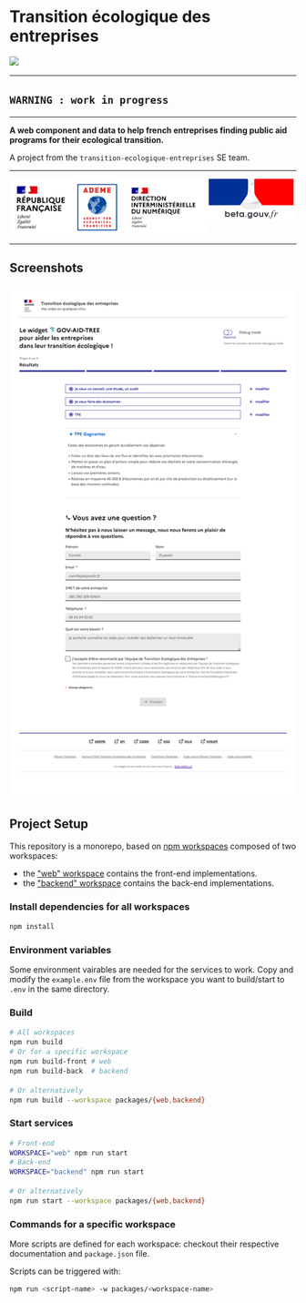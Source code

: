 # Transition écologique des entreprises

![](https://img.shields.io/gitlab/license/45341092)

---

## `WARNING : work in progress`

---

**A web component and data to help french entreprises finding public aid 
programs for their ecological transition.**

A project from the `transition-ecologique-entreprises` SE team.

--- 

<div style="display: flex; flex-direction: row;">
  <img 
src="./packages/web/images/logos/republique_francaise_rvb-1536x1392.webp" 
height="100px">
  <img src="./packages/web/images/logos/logoademe2020_gb_rvb.webp" 
height="100px">
  <img src="./packages/web/images/logos/95886_289860.webp" height="100px">
  <img src="./packages/web/images/logos/logo_twitter_image-2019.jpg" 
height="75px">
</div>

--- 

## Screenshots

![](./packages/web/images/screenshots/screenshot-230602-a.png)


## Project Setup

This repository is a monorepo, based on [npm 
workspaces](https://docs.npmjs.com/cli/v7/using-npm/workspaces/) composed of 
two workspaces:

- the ["web" workspace](./packages/web/README.md) contains the front-end implementations.
- the ["backend" workspace](./packages/backend/README.md) contains the back-end implementations.

### Install dependencies for all workspaces

```sh
npm install
```

### Environment variables 

Some environment vairables are needed for the services to work. Copy and 
modify the `example.env` file from the workspace you want to build/start to 
`.env` in the same directory.

### Build

```sh
# All workspaces
npm run build
# Or for a specific workspace
npm run build-front # web
npm run build-back  # backend

# Or alternatively
npm run build --workspace packages/{web,backend}
```

### Start services

```sh
# Front-end
WORKSPACE="web" npm run start
# Back-end
WORKSPACE="backend" npm run start

# Or alternatively
npm run start --workspace packages/{web,backend}
```


### Commands for a specific workspace

More scripts are defined for each workspace: checkout their respective 
documentation and `package.json` file.

Scripts can be triggered with:

```sh
npm run <script-name> -w packages/<workspace-name>
```
